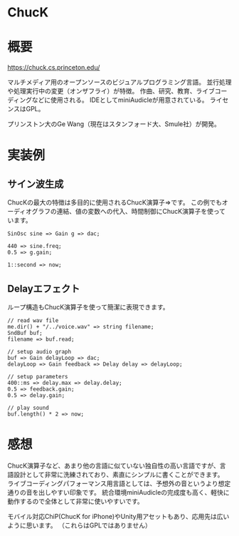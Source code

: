 ChucK
===

# 概要

https://chuck.cs.princeton.edu/

マルチメディア用のオープンソースのビジュアルプログラミング言語。
並行処理や処理実行中の変更（オンザフライ）が特徴。
作曲、研究、教育、ライブコーディングなどに使用される。
IDEとしてminiAudicleが用意されている。
ライセンスはGPL。

プリンストン大のGe Wang（現在はスタンフォード大、Smule社）が開発。


# 実装例

## サイン波生成

ChucKの最大の特徴は多目的に使用されるChucK演算子=>です。
この例でもオーディオグラフの連結、値の変数への代入、時間制御にChucK演算子を使っています。

```ChucK
SinOsc sine => Gain g => dac;

440 => sine.freq;
0.5 => g.gain;

1::second => now;
```

## Delayエフェクト

ループ構造もChucK演算子を使って簡潔に表現できます。

```ChucK
// read wav file
me.dir() + "/../voice.wav" => string filename;
SndBuf buf;
filename => buf.read;

// setup audio graph
buf => Gain delayLoop => dac;
delayLoop => Gain feedback => Delay delay => delayLoop;

// setup parameters
400::ms => delay.max => delay.delay;
0.5 => feedback.gain;
0.5 => delay.gain;

// play sound
buf.length() * 2 => now;
```


# 感想

ChucK演算子など、あまり他の言語に似ていない独自性の高い言語ですが、言語設計として非常に洗練されており、素直にシンプルに書くことができます。
ライブコーディングパフォーマンス用言語としては、予想外の音というより想定通りの音を出しやすい印象です。
統合環境miniAudicleの完成度も高く、軽快に動作するので全体として非常に使いやすいです。

モバイル対応ChiP(ChucK for iPhone)やUnity用アセットもあり、応用先は広いように思います。
（これらはGPLではありません）

